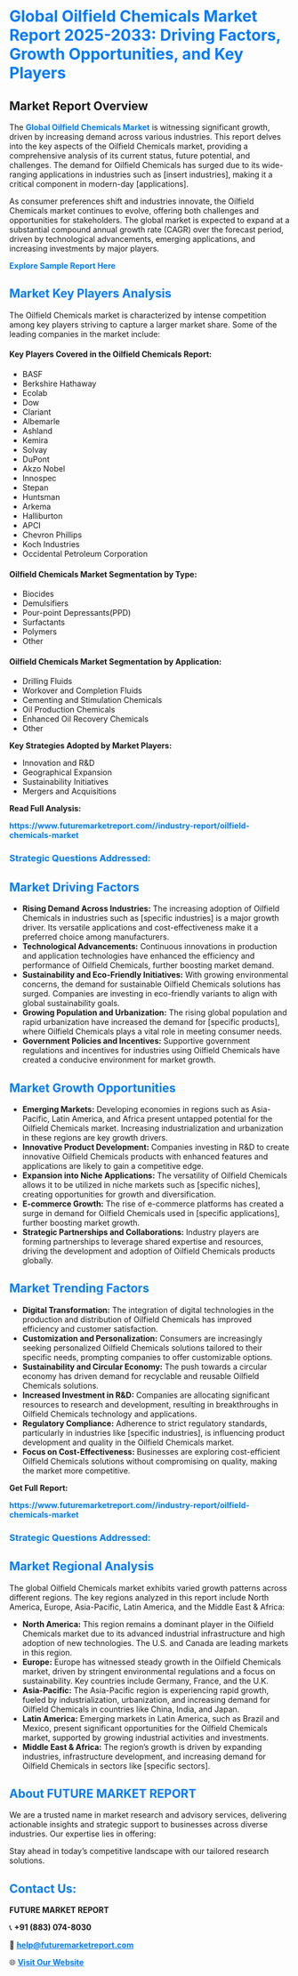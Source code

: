 <h1 style="color: #007BFF;">Global Oilfield Chemicals Market Report 2025-2033: Driving Factors, Growth Opportunities, and Key Players</h1>

<section id="overview">
<h2>Market Report Overview</h2>
<p>The <a href="https://www.futuremarketreport.com//industry-report/oilfield-chemicals-market" style="color: #007BFF; text-decoration: none;"><strong>Global Oilfield Chemicals Market</strong></a> is witnessing significant growth, driven by increasing demand across various industries. This report delves into the key aspects of the Oilfield Chemicals market, providing a comprehensive analysis of its current status, future potential, and challenges. The demand for Oilfield Chemicals has surged due to its wide-ranging applications in industries such as [insert industries], making it a critical component in modern-day [applications].</p>
<p>As consumer preferences shift and industries innovate, the Oilfield Chemicals market continues to evolve, offering both challenges and opportunities for stakeholders. The global market is expected to expand at a substantial compound annual growth rate (CAGR) over the forecast period, driven by technological advancements, emerging applications, and increasing investments by major players.</p>
</section>

<section id="overview">
<p><a href="https://www.futuremarketreport.com//request-sample/reportId=88663" style="color: #007BFF; text-decoration: none;"><strong>Explore Sample Report Here</strong></a></p>
</section>

<section id="key-players">
<h2 style="color: #007BFF;">Market Key Players Analysis</h2>
<p>The Oilfield Chemicals market is characterized by intense competition among key players striving to capture a larger market share. Some of the leading companies in the market include:</p>
<h4>Key Players Covered in the Oilfield Chemicals Report:</h4>
<ul><li>BASF</li><li>Berkshire Hathaway</li><li>Ecolab</li><li>Dow</li><li>Clariant</li><li>Albemarle</li><li>Ashland</li><li>Kemira</li><li>Solvay</li><li>DuPont</li><li>Akzo Nobel</li><li>Innospec</li><li>Stepan</li><li>Huntsman</li><li>Arkema</li><li>Halliburton</li><li>APCI</li><li>Chevron Phillips</li><li>Koch Industries</li><li>Occidental Petroleum Corporation</li></ul>
<h4>Oilfield Chemicals Market Segmentation by Type:</h4>
<ul><li>Biocides</li><li>Demulsifiers</li><li>Pour-point Depressants(PPD)</li><li>Surfactants</li><li>Polymers</li><li>Other</li></ul>

<h4>Oilfield Chemicals Market Segmentation by Application:</h4>
<ul><li>Drilling Fluids</li><li>Workover and Completion Fluids</li><li>Cementing and Stimulation Chemicals</li><li>Oil Production Chemicals</li><li>Enhanced Oil Recovery Chemicals</li><li>Other</li></ul>
<p><strong>Key Strategies Adopted by Market Players:</strong></p>
<ul>
<li>Innovation and R&D</li>
<li>Geographical Expansion</li>
<li>Sustainability Initiatives</li>
<li>Mergers and Acquisitions</li>
</ul>
</section>

<section>
<p><strong>Read Full Analysis: </strong></p><a href="https://www.futuremarketreport.com//industry-report/oilfield-chemicals-market" style="color: #007BFF; text-decoration: none;"><strong>https://www.futuremarketreport.com//industry-report/oilfield-chemicals-market</strong></a>
<h3 style="color: #007BFF;">Strategic Questions Addressed:</h3>
</section>

<section id="driving-factors">
<h2 style="color: #007BFF;">Market Driving Factors</h2>
<ul>
<li><strong>Rising Demand Across Industries:</strong> The increasing adoption of Oilfield Chemicals in industries such as [specific industries] is a major growth driver. Its versatile applications and cost-effectiveness make it a preferred choice among manufacturers.</li>
<li><strong>Technological Advancements:</strong> Continuous innovations in production and application technologies have enhanced the efficiency and performance of Oilfield Chemicals, further boosting market demand.</li>
<li><strong>Sustainability and Eco-Friendly Initiatives:</strong> With growing environmental concerns, the demand for sustainable Oilfield Chemicals solutions has surged. Companies are investing in eco-friendly variants to align with global sustainability goals.</li>
<li><strong>Growing Population and Urbanization:</strong> The rising global population and rapid urbanization have increased the demand for [specific products], where Oilfield Chemicals plays a vital role in meeting consumer needs.</li>
<li><strong>Government Policies and Incentives:</strong> Supportive government regulations and incentives for industries using Oilfield Chemicals have created a conducive environment for market growth.</li>
</ul>
</section>

<section id="growth-opportunities">
<h2 style="color: #007BFF;">Market Growth Opportunities</h2>
<ul>
<li><strong>Emerging Markets:</strong> Developing economies in regions such as Asia-Pacific, Latin America, and Africa present untapped potential for the Oilfield Chemicals market. Increasing industrialization and urbanization in these regions are key growth drivers.</li>
<li><strong>Innovative Product Development:</strong> Companies investing in R&D to create innovative Oilfield Chemicals products with enhanced features and applications are likely to gain a competitive edge.</li>
<li><strong>Expansion into Niche Applications:</strong> The versatility of Oilfield Chemicals allows it to be utilized in niche markets such as [specific niches], creating opportunities for growth and diversification.</li>
<li><strong>E-commerce Growth:</strong> The rise of e-commerce platforms has created a surge in demand for Oilfield Chemicals used in [specific applications], further boosting market growth.</li>
<li><strong>Strategic Partnerships and Collaborations:</strong> Industry players are forming partnerships to leverage shared expertise and resources, driving the development and adoption of Oilfield Chemicals products globally.</li>
</ul>
</section>

<section id="trending-factors">
<h2 style="color: #007BFF;">Market Trending Factors</h2>
<ul>
<li><strong>Digital Transformation:</strong> The integration of digital technologies in the production and distribution of Oilfield Chemicals has improved efficiency and customer satisfaction.</li>
<li><strong>Customization and Personalization:</strong> Consumers are increasingly seeking personalized Oilfield Chemicals solutions tailored to their specific needs, prompting companies to offer customizable options.</li>
<li><strong>Sustainability and Circular Economy:</strong> The push towards a circular economy has driven demand for recyclable and reusable Oilfield Chemicals solutions.</li>
<li><strong>Increased Investment in R&D:</strong> Companies are allocating significant resources to research and development, resulting in breakthroughs in Oilfield Chemicals technology and applications.</li>
<li><strong>Regulatory Compliance:</strong> Adherence to strict regulatory standards, particularly in industries like [specific industries], is influencing product development and quality in the Oilfield Chemicals market.</li>
<li><strong>Focus on Cost-Effectiveness:</strong> Businesses are exploring cost-efficient Oilfield Chemicals solutions without compromising on quality, making the market more competitive.</li>
</ul>
</section>

<section>
<p><strong>Get Full Report: </strong></p><a href="https://www.futuremarketreport.com//industry-report/oilfield-chemicals-market" style="color: #007BFF; text-decoration: none;"><strong>https://www.futuremarketreport.com//industry-report/oilfield-chemicals-market</strong></a>
<h3 style="color: #007BFF;">Strategic Questions Addressed:</h3>
</section>


<section id="regional-analysis">
<h2 style="color: #007BFF;">Market Regional Analysis</h2>
<p>The global Oilfield Chemicals market exhibits varied growth patterns across different regions. The key regions analyzed in this report include North America, Europe, Asia-Pacific, Latin America, and the Middle East & Africa:</p>
<ul>
<li><strong>North America:</strong> This region remains a dominant player in the Oilfield Chemicals market due to its advanced industrial infrastructure and high adoption of new technologies. The U.S. and Canada are leading markets in this region.</li>
<li><strong>Europe:</strong> Europe has witnessed steady growth in the Oilfield Chemicals market, driven by stringent environmental regulations and a focus on sustainability. Key countries include Germany, France, and the U.K.</li>
<li><strong>Asia-Pacific:</strong> The Asia-Pacific region is experiencing rapid growth, fueled by industrialization, urbanization, and increasing demand for Oilfield Chemicals in countries like China, India, and Japan.</li>
<li><strong>Latin America:</strong> Emerging markets in Latin America, such as Brazil and Mexico, present significant opportunities for the Oilfield Chemicals market, supported by growing industrial activities and investments.</li>
<li><strong>Middle East & Africa:</strong> The region’s growth is driven by expanding industries, infrastructure development, and increasing demand for Oilfield Chemicals in sectors like [specific sectors].</li>
</ul>
</section>

<footer>
<h2 style="color: #007BFF;">About FUTURE MARKET REPORT</h2>
<p>We are a trusted name in market research and advisory services, delivering actionable insights and strategic support to businesses across diverse industries. Our expertise lies in offering:</p>

<p>Stay ahead in today’s competitive landscape with our tailored research solutions.</p>

<h2 style="color: #007BFF;">Contact Us:</h2>
<p><strong>FUTURE MARKET REPORT</strong></p>
<p>📞 <strong>+91 (883) 074-8030</strong></p>
<p>📧 <strong><a href="mailto:help@futuremarketreport.com" style="color: #007BFF;">help@futuremarketreport.com</a></strong></p>
<p>🌐 <strong><a href="https://www.futuremarketreport.com/" style="color: #007BFF;">Visit Our Website</a></strong></p>
</footer>